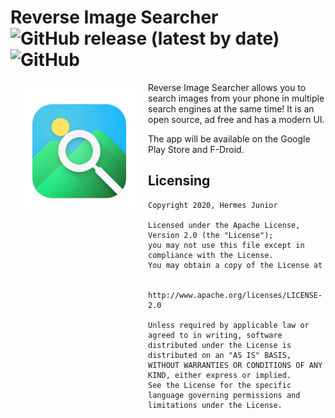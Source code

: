 # Reverse Image Searcher ![GitHub release (latest by date)](https://img.shields.io/github/v/release/ohermesjunior/imagesearcher?color=bright-green&label=version)   ![GitHub](https://img.shields.io/github/license/ohermesjunior/imagesearcher?color=blue)

<img src="assets/icon.png" align="left" width="200" hspace="10" vspace="10">

Reverse Image Searcher allows you to search images from your phone in multiple search engines at the same time! It is an open source, ad free and has a modern UI.

The app will be available on the Google Play Store and F-Droid.  

## Licensing

```
Copyright 2020, Hermes Junior

Licensed under the Apache License, Version 2.0 (the "License");
you may not use this file except in compliance with the License.
You may obtain a copy of the License at

   http://www.apache.org/licenses/LICENSE-2.0

Unless required by applicable law or agreed to in writing, software
distributed under the License is distributed on an "AS IS" BASIS,
WITHOUT WARRANTIES OR CONDITIONS OF ANY KIND, either express or implied.
See the License for the specific language governing permissions and
limitations under the License.
```
